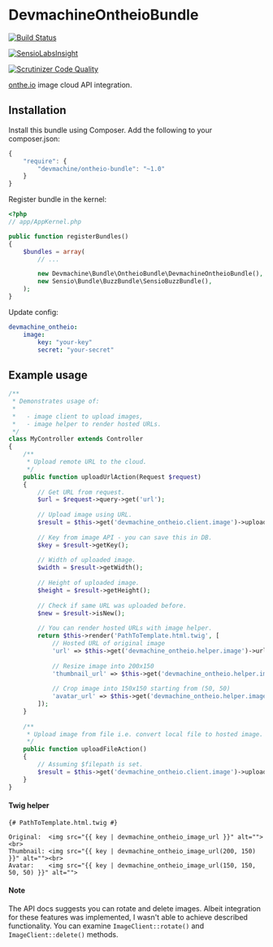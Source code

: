# DevmachineOntheioBundle

[![Build Status](https://travis-ci.org/dev-machine/DevmachineOntheioBundle.svg?branch=master)](https://travis-ci.org/dev-machine/DevmachineOntheioBundle)

[![SensioLabsInsight](https://insight.sensiolabs.com/projects/f69b2da6-d4ef-4263-a0e0-047ae3c0491e/mini.png)](https://insight.sensiolabs.com/projects/f69b2da6-d4ef-4263-a0e0-047ae3c0491e)

[![Scrutinizer Code Quality](https://scrutinizer-ci.com/g/dev-machine/DevmachineOntheioBundle/badges/quality-score.png?b=master)](https://scrutinizer-ci.com/g/dev-machine/DevmachineOntheioBundle/?branch=master)

[onthe.io](https://i.onthe.io) image cloud API integration.

## Installation

Install this bundle using Composer. Add the following to your composer.json:

```javascript
{
    "require": {
        "devmachine/ontheio-bundle": "~1.0"
    }
}
```

Register bundle in the kernel:

```php
<?php
// app/AppKernel.php

public function registerBundles()
{
    $bundles = array(
        // ...

        new Devmachine\Bundle\OntheioBundle\DevmachineOntheioBundle(),
        new Sensio\Bundle\BuzzBundle\SensioBuzzBundle(),
    );
}
```

Update config:

```yaml
devmachine_ontheio:
    image:
        key: "your-key"
        secret: "your-secret"
```

## Example usage

```php
/**
 * Demonstrates usage of:
 *
 *   - image client to upload images,
 *   - image helper to render hosted URLs.
 */
class MyController extends Controller
{
    /**
     * Upload remote URL to the cloud.
     */
    public function uploadUrlAction(Request $request)
    {
        // Get URL from request.
        $url = $request->query->get('url');
    
        // Upload image using URL.
        $result = $this->get('devmachine_ontheio.client.image')->uploadByUrl($url);
        
        // Key from image API - you can save this in DB.
        $key = $result->getKey();
        
        // Width of uploaded image.
        $width = $result->getWidth();
        
        // Height of uploaded image.
        $height = $result->getHeight();
        
        // Check if same URL was uploaded before.
        $new = $result->isNew();
        
        // You can render hosted URLs with image helper.
        return $this->render('PathToTemplate.html.twig', [
            // Hosted URL of original image
            'url' => $this->get('devmachine_ontheio.helper.image')->url($key),
            
            // Resize image into 200x150
            'thumbnail_url' => $this->get('devmachine_ontheio.helper.image')->resizeUrl($key, 200, 150),
            
            // Crop image into 150x150 starting from (50, 50)
            'avatar_url' => $this->get('devmachine_ontheio.helper.image')->cropUrl($key, 150, 150, 50, 50),
        ]);
    }
    
    /**
     * Upload image from file i.e. convert local file to hosted image.
     */
    public function uploadFileAction()
    {
        // Assuming $filepath is set.
        $result = $this->get('devmachine_ontheio.client.image')->uploadByFile($filepath);
    }
}
```

#### Twig helper

```twig
{# PathToTemplate.html.twig #}

Original:  <img src="{{ key | devmachine_ontheio_image_url }}" alt=""><br>
Thumbnail: <img src="{{ key | devmachine_ontheio_image_url(200, 150) }}" alt=""><br>
Avatar:    <img src="{{ key | devmachine_ontheio_image_url(150, 150, 50, 50) }}" alt="">
```

#### Note

The API docs suggests you can rotate and delete images. Albeit integration for these features was implemented, I wasn't able to achieve described functionality. You can examine `ImageClient::rotate()` and `ImageClient::delete()` methods.
